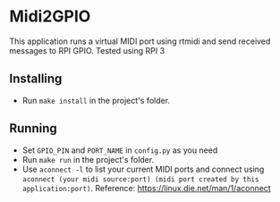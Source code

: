 # Midi2GPIO

This application runs a virtual MIDI port using rtmidi and send received messages to RPI GPIO. Tested using RPI 3

## Installing

* Run `make install` in the project's folder.

## Running

* Set `GPIO_PIN` and `PORT_NAME` in `config.py` as you need
* Run `make run` in the project's folder. 
* Use `aconnect -l` to list your current MIDI ports and connect using `aconnect (your midi source:port) (midi port created by this application:port)`. Reference: https://linux.die.net/man/1/aconnect
